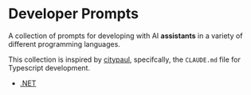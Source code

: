 # Developer Prompts

A collection of prompts for developing with AI **assistants** in a variety of different programming languages.

This collection is inspired by [citypaul](https://github.com/citypaul/.dotfiles/), specifcally, the `CLAUDE.md` file for Typescript development.

- [.NET](/dotnet.md)
